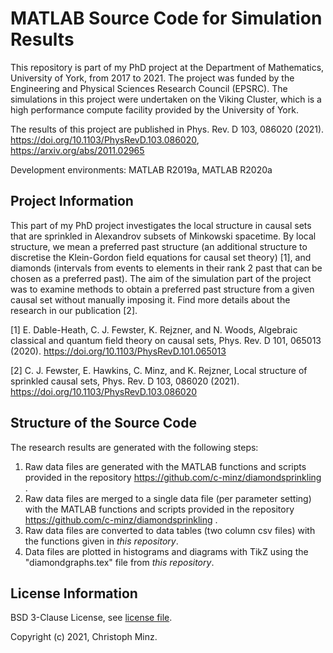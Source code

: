 # MATLAB Source Code for Simulation Results

This repository is part of my PhD project at the Department of Mathematics, University of York, from 2017 to 2021. The project was funded by the Engineering and Physical Sciences Research Council (EPSRC). The simulations in this project were undertaken on the Viking Cluster, which is a high performance compute facility provided by the University of York.

The results of this project are published in Phys. Rev. D 103, 086020 (2021). https://doi.org/10.1103/PhysRevD.103.086020, https://arxiv.org/abs/2011.02965

Development environments: MATLAB R2019a, MATLAB R2020a

## Project Information

This part of my PhD project investigates the local structure in causal sets that are sprinkled in Alexandrov subsets of Minkowski spacetime. By local structure, we mean a preferred past structure (an additional structure to discretise the Klein-Gordon field equations for causal set theory) [1], and diamonds (intervals from events to elements in their rank 2 past that can be chosen as a preferred past). The aim of the simulation part of the project was to examine methods to obtain a preferred past structure from a given causal set without manually imposing it. Find more details about the research in our publication [2].

[1] E. Dable-Heath, C. J. Fewster, K. Rejzner, and N. Woods, Algebraic classical and quantum field theory on causal sets, Phys. Rev. D 101, 065013 (2020). https://doi.org/10.1103/PhysRevD.101.065013

[2] C. J. Fewster, E. Hawkins, C. Minz, and K. Rejzner, Local structure of sprinkled causal sets, Phys. Rev. D 103, 086020 (2021). https://doi.org/10.1103/PhysRevD.103.086020

## Structure of the Source Code

The research results are generated with the following steps:
1. Raw data files are generated with the MATLAB functions and scripts provided in the repository https://github.com/c-minz/diamondsprinkling .
2. Raw data files are merged to a single data file (per parameter setting) with the MATLAB functions and scripts provided in the repository https://github.com/c-minz/diamondsprinkling .
3. Raw data files are converted to data tables (two column csv files) with the functions given in _this repository_.
4. Data files are plotted in histograms and diagrams with TikZ using the "diamondgraphs.tex" file from _this repository_.

## License Information

BSD 3-Clause License, see [license file](LICENSE.md).

Copyright (c) 2021, Christoph Minz.